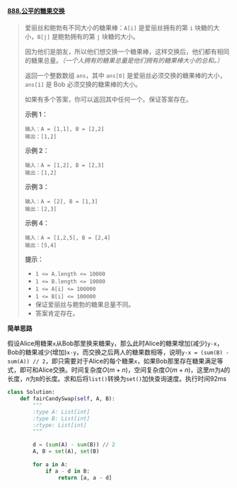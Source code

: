 #### [888.公平的糖果交换](https://leetcode-cn.com/problems/fair-candy-swap/)

> 爱丽丝和鲍勃有不同大小的糖果棒：`A[i]` 是爱丽丝拥有的第 `i` 块糖的大小，`B[j]` 是鲍勃拥有的第 `j` 块糖的大小。
>
> 因为他们是朋友，所以他们想交换一个糖果棒，这样交换后，他们都有相同的糖果总量。*（一个人拥有的糖果总量是他们拥有的糖果棒大小的总和。）*
>
> 返回一个整数数组 `ans`，其中 `ans[0]` 是爱丽丝必须交换的糖果棒的大小，`ans[1]` 是 Bob 必须交换的糖果棒的大小。
>
> 如果有多个答案，你可以返回其中任何一个。保证答案存在。
>
>  
>
> **示例 1：**
>
> ```
> 输入：A = [1,1], B = [2,2]
> 输出：[1,2]
> ```
>
> **示例 2：**
>
> ```
> 输入：A = [1,2], B = [2,3]
> 输出：[1,2]
> ```
>
> **示例 3：**
>
> ```
> 输入：A = [2], B = [1,3]
> 输出：[2,3]
> ```
>
> **示例 4：**
>
> ```
> 输入：A = [1,2,5], B = [2,4]
> 输出：[5,4]
> ```
>
>  
>
> **提示：**
>
> - `1 <= A.length <= 10000`
> - `1 <= B.length <= 10000`
> - `1 <= A[i] <= 100000`
> - `1 <= B[i] <= 100000`
> - 保证爱丽丝与鲍勃的糖果总量不同。
> - 答案肯定存在。

**简单思路**

假设Alice用糖果```x```从Bob那里换来糖果```y```，那么此时Alice的糖果增加(减少)```y-x```，Bob的糖果减少(增加)```x-y```，而交换之后两人的糖果数相等，说明```y-x = (sum(B) - sum(A)) // 2```，即只需要对于Alice的每个糖果```x```，如果Bob那里存在糖果满足等式，即可和Alice交换。时间复杂度$O(m+n)$，空间复杂度$O(m+n)$，这里$m$为```A```的长度，$n$为```B```的长度。求和后将```list()```转换为```set()```加快查询速度。执行时间92ms

```python
class Solution:
    def fairCandySwap(self, A, B):
        """
        :type A: List[int]
        :type B: List[int]
        :rtype: List[int]
        """
    
        d = (sum(A) - sum(B)) // 2
        A, B = set(A), set(B)
        
        for a in A:
            if a - d in B:
                return [a, a - d]
```

